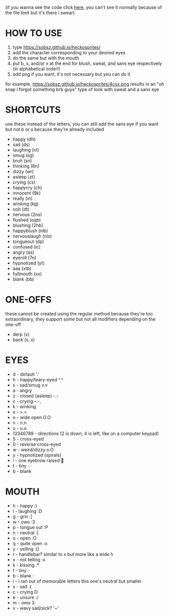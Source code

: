 (if you wanna see the code click [here](https://github.com/Sobsz/heckosprites/tree/master/make), you can't see it normally because of the file limit but it's there i swear)

# HOW TO USE
1. type https://sobsz.github.io/heckosprites/
2. add the character corresponding to your desired eyes
3. do the same but with the mouth
4. put b, s, and/or x at the end for blush, sweat, and sans eye respectively (in alphabetical order!)
5. add png if you want, it's not necessary but you can do it

for example, https://sobsz.github.io/heckosprites/4csx.png results in an "oh snap i forgot something brb guys" type of look with sweat and a sans eye

# SHORTCUTS

use these instead of the letters, you can still add the sans eye if you want but not b or s because they're already included

- happy (dh)
- sad (ds)
- laughing (nl)
- smug (sg)
- bruh (sn)
- thinking (8n)
- dizzy (wr)
- asleep (zt)
- crying (cs)
- happycry (ch)
- innocent (9k)
- really (in)
- winking (kg)
- ooh (dt)
- nervous (2ns)
- flushed (oqb)
- blushing (2hb)
- happyblush (nlb)
- nervouslaugh (nls)
- tongueout (dp)
- confused (ic)
- angry (as)
- eyeroll (7n)
- hypnotized (yt)
- aaa (xtb)
- fullmouth (xx)
- blank (bb)

# ONE-OFFS

these cannot be created using the regular method because they're too extraordinary, they support some but not all modifiers depending on the one-off

- derp (x)
- back (s, x)

# EYES

- d - default '.'
- h - happy/teary-eyed ^.^
- s - sad/smug v.v
- a - angry
- z - closed (asleep) -.-
- c - crying -.-,
- k - winking
- x - >.<
- o - wide open O.O
- n - n.n
- u - u.u
- 12346789 - directions (2 is down, 4 is left, like on a computer keypad)
- 5 - cross-eyed
- 0 - reverse cross-eyed
- w - weird/dizzy o.O
- y - hypnotized (spirals)
- i - one eyebrow raised 🤨
- t - tiny ·.·
- b - blank

# MOUTH

- h - happy :)
- l - laughing :D
- g - grin :]
- w - owo :3
- p - tongue out :P
- n - neutral :|
- o - open :O
- q - quite open :o
- y - yelling :()
- r - handlebar? similar to x but more like a wide h
- x - not telling :x
- k - kissing :*
- t - tiny :·
- b - blank :
- i - i ran out of memorable letters this one's neutral but smaller
- s - sad :(
- c - crying D:
- e - unsure :/
- m - omo 3:
- v - wavy sad/sick? '~'
